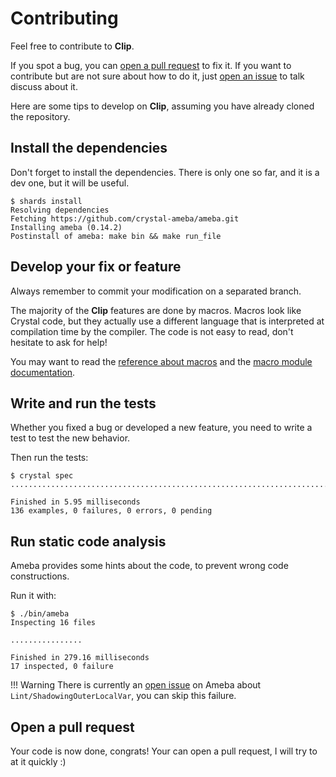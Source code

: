# Contributing

Feel free to contribute to **Clip**.

If you spot a bug, you can [open a pull request](https://github.com/erdnaxeli/clip/pulls) to fix it.
If you want to contribute but are not sure about how to do it, just [open an issue](https://github.com/erdnaxeli/clip/issues) to talk discuss about it.

Here are some tips to develop on **Clip**, assuming you have already cloned the repository.

## Install the dependencies

Don't forget to install the dependencies.
There is only one so far, and it is a dev one, but it will be useful.

```console
$ shards install
Resolving dependencies
Fetching https://github.com/crystal-ameba/ameba.git
Installing ameba (0.14.2)
Postinstall of ameba: make bin && make run_file
```

## Develop your fix or feature

Always remember to commit your modification on a separated branch.

The majority of the **Clip** features are done by macros.
Macros look like Crystal code, but they actually use a different language that is interpreted at compilation time by the compiler.
The code is not easy to read, don't hesitate to ask for help!

You may want to read the [reference about macros](https://crystal-lang.org/reference/syntax_and_semantics/macros/index.html) and the [macro module documentation](https://crystal-lang.org/api/1.0.0/Crystal/Macros.html).

## Write and run the tests

Whether you fixed a bug or developed a new feature, you need to write a test to test the new behavior.

Then run the tests:

```console
$ crystal spec
........................................................................................................................................

Finished in 5.95 milliseconds
136 examples, 0 failures, 0 errors, 0 pending
```

## Run static code analysis

Ameba provides some hints about the code, to prevent wrong code constructions.

Run it with:

```
$ ./bin/ameba
Inspecting 16 files

................

Finished in 279.16 milliseconds
17 inspected, 0 failure
```

!!! Warning
    There is currently an [open issue](https://github.com/crystal-ameba/ameba/issues/224) on Ameba about `Lint/ShadowingOuterLocalVar`, you can skip this failure.

## Open a pull request

Your code is now done, congrats!
Your can open a pull request, I will try to at it quickly :)
